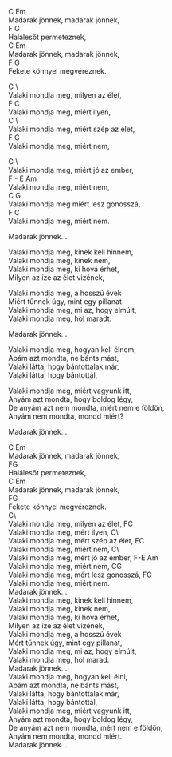    
C               Em   
Madarak jönnek, madarak jönnek,   
 F         G   
Halálesőt permeteznek,   
C               Em   
Madarak jönnek, madarak jönnek,   
 F              G   
Fekete könnyel megvéreznek.   
   
   
C                  \   
Valaki mondja meg, milyen az élet,   
F                  C   
Valaki mondja meg, miért ilyen,   
C                  \   
Valaki mondja meg, miért szép az élet,   
F                  C   
Valaki mondja meg, miért nem,   
   
   
C                  \   
Valaki mondja meg, miért jó az ember,   
F - E              Am   
Valaki mondja meg, miért nem,   
C                  G   
Valaki mondja meg miért lesz gonosszá,   
F                  C   
Valaki mondja meg, miért nem.   
   
   
Madarak jönnek...   
   
   
Valaki mondja meg, kinek kell hinnem,   
Valaki mondja meg, kinek nem,   
Valaki mondja meg, ki hová érhet,   
Milyen az íze az élet vizének,   
   
   
Valaki mondja meg, a hosszú évek   
Miért tűnnek úgy, mint egy pillanat   
Valaki mondja meg, mi az, hogy elmúlt,   
Valaki mondja meg, hol maradt.   
   
   
Madarak jönnek...   
   
   
Valaki mondja meg, hogyan kell élnem,   
Apám azt mondta, ne bánts mást,   
Valaki látta, hogy bántottalak már,   
Valaki látta, hogy bántottál,   
   
   
Valaki mondja meg, miért vagyunk itt,   
Anyám azt mondta, hogy boldog légy,   
De anyám azt nem mondta, miért nem e földön,   
Anyám nem mondta, mondd miért?   
   
   
Madarak jönnek...   
   
   
   
   
C               Em   
Madarak jönnek, madarak jönnek,   
FG   
Halálesőt permeteznek,   
C Em   
Madarak jönnek, madarak jönnek,    
FG   
Fekete könnyel megvéreznek.    
C\   
Valaki mondja meg, milyen az élet, FC   
Valaki mondja meg, mért ilyen, C\   
Valaki mondja meg, mért szép az élet, FC   
Valaki mondja meg, miért nem, C\   
Valaki mondja meg, mért jó az ember, F-E Am   
Valaki mondja meg, miért nem, CG   
Valaki mondja meg, mért lesz gonosszá, FC   
Valaki mondja meg, miért nem.    
Madarak jönnek...   
Valaki mondja meg, kinek kell hinnem,   
Valaki mondja meg, kinek nem,   
Valaki mondja meg, ki hova érhet,   
Milyen az íze az élet vizének,   
Valaki mondja meg, a hosszú évek   
Mért tűnnek úgy, mint egy pillanat,   
Valaki mondja meg, mi az, hogy elmúlt,   
Valaki mondja meg, hol marad.   
Madarak jönnek...   
Valaki mondja meg, hogyan kell élni,   
Apám azt mondta, ne bánts mást,   
Valaki látta, hogy bántottalak már,   
Valaki látta, hogy bántottál,   
Valaki mondja meg, miért vagyunk itt,   
Anyám azt mondta, hogy boldog légy,   
De anyám azt nem mondta, mért nem e földön,   
Anyám nem mondta, mondd miért.   
Madarak jönnek...   

